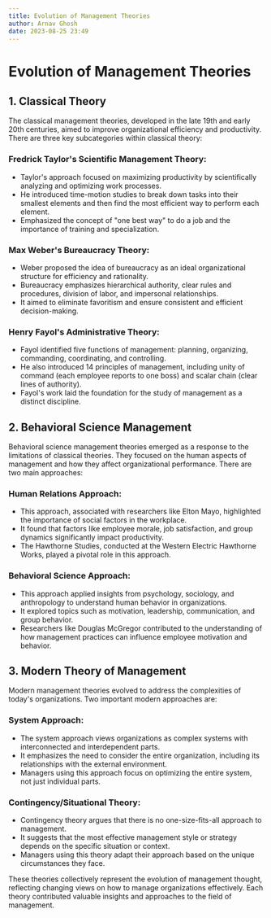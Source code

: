 ```yaml
---
title: Evolution of Management Theories
author: Arnav Ghosh
date: 2023-08-25 23:49
---
```



# Evolution of Management Theories


## 1. Classical Theory

The classical management theories, developed in the late 19th and early 20th centuries, aimed to improve organizational efficiency and productivity. There are three key subcategories within classical theory:

### Fredrick Taylor's Scientific Management Theory:
- Taylor's approach focused on maximizing productivity by scientifically analyzing and optimizing work processes.
- He introduced time-motion studies to break down tasks into their smallest elements and then find the most efficient way to perform each element.
- Emphasized the concept of "one best way" to do a job and the importance of training and specialization.

### Max Weber's Bureaucracy Theory:
- Weber proposed the idea of bureaucracy as an ideal organizational structure for efficiency and rationality.
- Bureaucracy emphasizes hierarchical authority, clear rules and procedures, division of labor, and impersonal relationships.
- It aimed to eliminate favoritism and ensure consistent and efficient decision-making.

### Henry Fayol's Administrative Theory:
- Fayol identified five functions of management: planning, organizing, commanding, coordinating, and controlling.
- He also introduced 14 principles of management, including unity of command (each employee reports to one boss) and scalar chain (clear lines of authority).
- Fayol's work laid the foundation for the study of management as a distinct discipline.

## 2. Behavioral Science Management

Behavioral science management theories emerged as a response to the limitations of classical theories. They focused on the human aspects of management and how they affect organizational performance. There are two main approaches:

### Human Relations Approach:
- This approach, associated with researchers like Elton Mayo, highlighted the importance of social factors in the workplace.
- It found that factors like employee morale, job satisfaction, and group dynamics significantly impact productivity.
- The Hawthorne Studies, conducted at the Western Electric Hawthorne Works, played a pivotal role in this approach.
### Behavioral Science Approach:
- This approach applied insights from psychology, sociology, and anthropology to understand human behavior in organizations.
- It explored topics such as motivation, leadership, communication, and group behavior.
- Researchers like Douglas McGregor contributed to the understanding of how management practices can influence employee motivation and behavior.

## 3. Modern Theory of Management

Modern management theories evolved to address the complexities of today's organizations. Two important modern approaches are:

### System Approach:
- The system approach views organizations as complex systems with interconnected and interdependent parts.
- It emphasizes the need to consider the entire organization, including its relationships with the external environment.
- Managers using this approach focus on optimizing the entire system, not just individual parts.

### Contingency/Situational Theory:
- Contingency theory argues that there is no one-size-fits-all approach to management.
- It suggests that the most effective management style or strategy depends on the specific situation or context.
- Managers using this theory adapt their approach based on the unique circumstances they face.

These theories collectively represent the evolution of management thought, reflecting changing views on how to manage organizations effectively. Each theory contributed valuable insights and approaches to the field of management.
